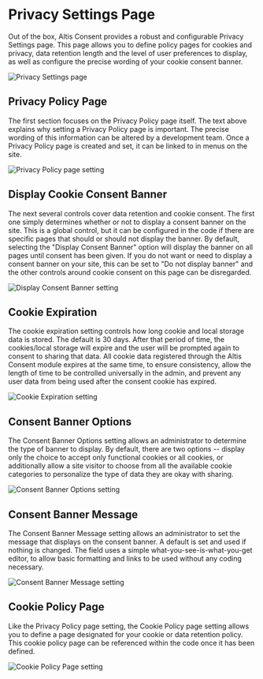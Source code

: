 # Privacy Settings Page

Out of the box, Altis Consent provides a robust and configurable Privacy Settings page. This page allows you to define policy pages
for cookies and privacy, data retention length and the level of user preferences to display, as well as configure the precise
wording of your cookie consent banner.

![Privacy Settings page](https://raw.githubusercontent.com/wiki/humanmade/altis-consent/images/Altis_Consent_Privacy_Settings.png)

## Privacy Policy Page

The first section focuses on the Privacy Policy page itself. The text above explains why setting a Privacy Policy page is important.
The precise wording of this information can be altered by a development team. Once a Privacy Policy page is created and set, it can
be linked to in menus on the site.

![Privacy Policy page setting](https://raw.githubusercontent.com/wiki/humanmade/altis-consent/images/Altis_Consent_Privacy_Policy.png)

## Display Cookie Consent Banner

The next several controls cover data retention and cookie consent. The first one simply determines whether or not to display a
consent banner on the site. This is a global control, but it can be configured in the code if there are specific pages that should
or should not display the banner. By default, selecting the "Display Consent Banner" option will display the banner on all pages
until consent has been given. If you do not want or need to display a consent banner on your site, this can be set to "Do not
display banner" and the other controls around cookie consent on this page can be disregarded.

![Display Consent Banner setting](https://raw.githubusercontent.com/wiki/humanmade/altis-consent/images/Altis_Consent_Display_Cookie_Consent_Banner.png)

## Cookie Expiration

The cookie expiration setting controls how long cookie and local storage data is stored. The default is 30 days. After that period
of time, the cookies/local storage will expire and the user will be prompted again to consent to sharing that data. All cookie data
registered through the Altis Consent module expires at the same time, to ensure consistency, allow the length of time to be
controlled universally in the admin, and prevent any user data from being used after the consent cookie has expired.

![Cookie Expiration setting](https://raw.githubusercontent.com/wiki/humanmade/altis-consent/images/Altis_Consent_Cookie_Expiration.png)

## Consent Banner Options

The Consent Banner Options setting allows an administrator to determine the type of banner to display. By default, there are two
options -- display only the choice to accept only functional cookies or all cookies, or additionally allow a site visitor to choose
from all the available cookie categories to personalize the type of data they are okay with sharing.

![Consent Banner Options setting](https://raw.githubusercontent.com/wiki/humanmade/altis-consent/images/Altis_Consent_Banner_Options.png)

## Consent Banner Message

The Consent Banner Message setting allows an administrator to set the message that displays on the consent banner. A default is set
and used if nothing is changed. The field uses a simple what-you-see-is-what-you-get editor, to allow basic formatting and links to
be used without any coding necessary.

![Consent Banner Message setting](https://raw.githubusercontent.com/wiki/humanmade/altis-consent/images/Altis_Consent_Banner_Message.png)

## Cookie Policy Page

Like the Privacy Policy page setting, the Cookie Policy page setting allows you to define a page designated for your cookie or data
retention policy. This cookie policy page can be referenced within the code once it has been defined.

![Cookie Policy Page setting](https://raw.githubusercontent.com/wiki/humanmade/altis-consent/images/Altis_Consent_Cookie_Policy_Page.png)
